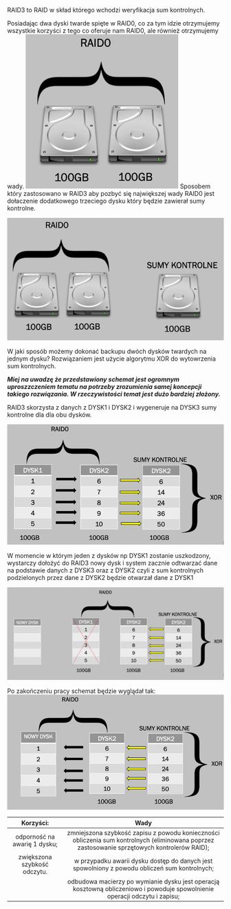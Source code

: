 RAID3 to RAID w skład którego wchodzi weryfikacja sum kontrolnych. 

Posiadając dwa dyski twarde spięte w RAID0, co za tym idzie otrzymujemy wszystkie korzyści z tego co oferuje nam RAID0, ale również otrzymujemy wady.
![raid1](/grafiki/3_2_1_raid_sumykontrolne_1.png)
 Sposobem który zastosowano w RAID3 aby pozbyć się największej wady RAID0 jest dołaczenie dodatkowego trzeciego dysku który będzie zawierał sumy kontrolne. 

![raid1](/grafiki/3_2_1_raid3_1.png)

W jaki sposób możemy dokonać backupu dwóch dysków twardych na jednym dysku? Rozwiązaniem jest użycie algorytmu XOR do wytowrzenia sum kontrolnych. 

***Miej na uwadzę że przedstawiony schemat jest ogromnym uproszzczeniem tematu na potrzeby zrozumienia samej koncepcji takiego rozwiązania. W rzeczywistości temat jest dużo bardziej złożony.***

RAID3 skorzysta z danych z DYSK1 i DYSK2 i wygeneruje na DYSK3 sumy kontrolne dla dla obu dysków.

![raid1](/grafiki/3_2_1_raid3_2.png)

W momencie w którym jeden z dysków np DYSK1 zostanie uszkodzony, wystarczy dołożyć do RAID3 nowy dysk i system zacznie odtwarzać dane na podstawie danych z DYSK3 oraz z DYSK2 czyli z sum kontrolnych podzielonych przez dane z DYSK2 będzie otwarzał dane z DYSK1

![raid1](/grafiki/3_2_1_raid3_3.png)

Po zakończeniu pracy schemat będzie wyglądał tak:
![raid1](/grafiki/3_2_1_raid3_4.png)

|            						  							  								 Korzyści:  							 						 					          |                                                                       						  							  								 Wady  							 						 					                                                                     |
|:--------------------------------------:|:-------------------------------------------------------------------------------------------------------------------------------------------------------:|
|  						  							  								 odporność na awarię 1 dysku;  							 						 					 |  						  							  								 zmniejszona szybkość zapisu z powodu konieczności obliczenia sum kontrolnych (eliminowana poprzez zastosowanie sprzętowych kontrolerów RAID);  							 						 					 |
|  						  							  								 zwiększona szybkość odczytu.  							 						 					 |                          						  							  								 w przypadku awarii dysku dostęp do danych jest spowolniony z powodu obliczeń sum kontrolnych;  							 						 					                         |
|                     					                   |           						  							  								 odbudowa macierzy po wymianie dysku jest operacją kosztowną obliczeniowo i powoduje spowolnienie operacji odczytu i zapisu;  							 						 					          |

